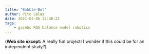 ```yaml
---
title: "Bobble-Bot"
author: Pito Salas
date: 2021-04-06 13:40:22
tags:
    - gazebo ROS balance model robotics
---
```


(**Web site except:** A really fun project! I wonder if this could be for an independent study?) 
